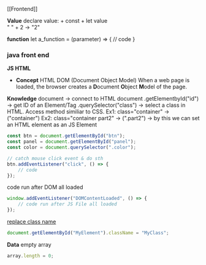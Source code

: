 [[Frontend]]

**Value**
declare value:
	+ const
	+ let
value  
	" " + 2 -> "2"


**function**
let a_function = (parameter) => {
	// code
}


### java front end
**JS HTML**

+ **Concept**
	HTML DOM (Document Object Model)
		When a web page is loaded, the browser creates a **D**ocument **O**bject **M**odel of the page.


**Knowledge**
document -> connect to HTML document
.getElementbyId("id") -> get ID of an Element/Tag
.querySelector("class") -> select a class in HTML. Access method similiar to CSS. 
	Ex1: class="container" -> ("container")
	Ex2: class="container part2" -> (".part2")
-> by this we can set an HTML element as an JS Element
```js
const btn = document.getElementById("btn");
const panel = document.getElementById("panel");
const color = document.querySelector(".color");

// catch mouse click event & do sth
btn.addEventListener("click", () => {
	// code
});
```

code run after DOM all loaded
```js
window.addEventListener("DOMContentLoaded", () => {
	// code run after JS File all loaded
});
```

[replace class name](https://stackoverflow.com/questions/195951/how-can-i-change-an-elements-class-with-javascript)
```javascript
document.getElementById("MyElement").className = "MyClass";
```

**Data**
empty array
```js
array.length = 0;
```

